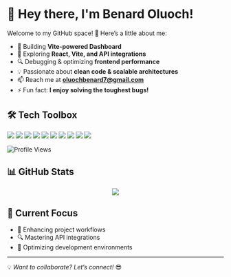 # 👋 Hey there, I'm Benard Oluoch!

Welcome to my GitHub space! 🚀 Here’s a little about me:

- 🔧 Building **Vite-powered Dashboard**
- 🌱 Exploring **React, Vite, and API integrations**
- 🔍 Debugging & optimizing **frontend performance**
- 💡 Passionate about **clean code & scalable architectures**
- 📫 Reach me at **oluochbenard7@gmail.com**
- ⚡ Fun fact: **I enjoy solving the toughest bugs!**

## 🛠 Tech Toolbox
<p align="left">
  <img src="https://img.shields.io/badge/React-20232A?style=flat&logo=react&logoColor=61DAFB" />
  <img src="https://img.shields.io/badge/Vite-646CFF?style=flat&logo=vite&logoColor=white" />
  <img src="https://img.shields.io/badge/JavaScript-F7DF1E?style=flat&logo=javascript&logoColor=black" />
  <img src="https://img.shields.io/badge/TypeScript-3178C6?style=flat&logo=typescript&logoColor=white" />
  <img src="https://img.shields.io/badge/Git-F05032?style=flat&logo=git&logoColor=white" />
  <img src="https://img.shields.io/badge/GitHub-181717?style=flat&logo=github&logoColor=white" />
  <img src="https://img.shields.io/badge/Node.js-339933?style=flat&logo=node.js&logoColor=white" />
  <img src="https://img.shields.io/badge/Axios-5A29E4?style=flat&logo=axios&logoColor=white" />
  <img src="https://img.shields.io/badge/HTML5-E34F26?style=flat&logo=html5&logoColor=white" />
  <img src="https://img.shields.io/badge/CSS3-1572B6?style=flat&logo=css3&logoColor=white" />
</p>

![Profile Views](https://komarev.com/ghpvc/?username=OluochBen&color=blue)

## 📊 GitHub Stats
<p align="center">
  <img src="https://github-readme-stats.vercel.app/api?username=OluochBen&show_icons=true&theme=radical" />
</p>

## 🎯 Current Focus
- 🚀 Enhancing project workflows
- 🔍 Mastering API integrations
- 🔧 Optimizing development environments

---

💡 *Want to collaborate? Let’s connect!* 😎
